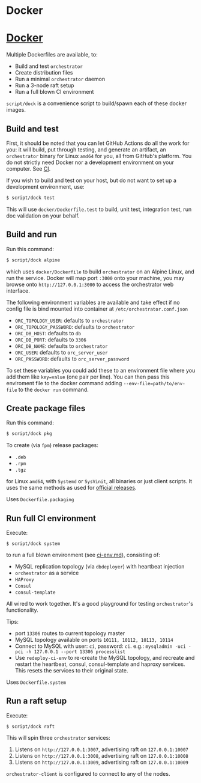 # Docker
# [Docker](https://github.com/openark/orchestrator/blob/master/docs/docker.md)
Multiple Dockerfiles are available, to:

* Build and test `orchestrator`
* Create distribution files
* Run a minimal `orchestrator` daemon
* Run a 3-node raft setup
* Run a full blown CI environment

`script/dock` is a convenience script to build/spawn each of these docker images.

## Build and test
First, it should be noted that you can let GitHub Actions do all the work for you: it will build, put through testing, and generate an artifact, an `orchestrator` binary for Linux `amd64` for you, all from GitHub's platform. You do not strictly need Docker nor a development environment on your computer. See [CI](ci.md).

If you wish to build and test on your host, but do not want to set up a development environment, use:

```bash
$ script/dock test
```
This will use `docker/Dockerfile.test` to build, unit test, integration test, run doc validation on your behalf.

## Build and run
Run this command:

```bash
$ script/dock alpine
```
which uses `docker/Dockerfile` to build `orchestrator` on an Alpine Linux, and run the service. Docker will map port `:3000` onto your machine, you may browse onto `http://127.0.0.1:3000` to access the orchestrator web interface.

The following environment variables are available and take effect if no config
file is bind mounted into container at `/etc/orchestrator.conf.json`

* `ORC_TOPOLOGY_USER`: defaults to `orchestrator`
* `ORC_TOPOLOGY_PASSWORD`: defaults to `orchestrator`
* `ORC_DB_HOST`: defaults to `db`
* `ORC_DB_PORT`: defaults to `3306`
* `ORC_DB_NAME`: defaults to `orchestrator`
* `ORC_USER`: defaults to `orc_server_user`
* `ORC_PASSWORD`: defaults to `orc_server_password`

To set these variables you could add these to an environment file where you add them like `key=value` (one pair per line). You can then pass this enviroment file to the docker command adding `--env-file=path/to/env-file` to the `docker run` command.

## Create package files
Run this command:

```bash
$ script/dock pkg
```
To create (via `fpm`) release packages:

* `.deb`
* `.rpm`
* `.tgz`

for Linux `amd64`, with `Systemd` or `SysVinit`, all binaries or just client scripts. It uses the same methods as used for [official releases](https://github.com/openark/orchestrator/releases).

Uses `Dockerfile.packaging`

## Run full CI environment
Execute:

```Plain Text
$ script/dock system
```
to run a full blown environment (see [ci-env.md](ci-env.md)), consisting of:

* MySQL replication topology (via `dbdeployer`) with heartbeat injection
* `orchestrator` as a service
* `HAProxy`
* `Consul`
* `consul-template`

All wired to work together. It's a good playground for testing `orchestrator`'s functionality.

Tips:

* port `13306` routes to current topology master
* MySQL topology available on ports `10111, 10112, 10113, 10114`
* Connect to MySQL with user: `ci`, password: `ci`. e.g.:
`mysqladmin -uci -pci -h 127.0.0.1 --port 13306 processlist`
* Use `redeploy-ci-env` to re-create the MySQL topology, and recreate and restart the heartbeat, consul, consul-template and haproxy services. This resets the services to their original state.

Uses `Dockerfile.system`

## Run a raft setup
Execute:

```Plain Text
$ script/dock raft
```
This will spin three `orchestrator` services:

1. Listens on `http://127.0.0.1:3007`, advertising raft on `127.0.0.1:10007`
2. Listens on `http://127.0.0.1:3008`, advertising raft on `127.0.0.1:10008`
3. Listens on `http://127.0.0.1:3009`, advertising raft on `127.0.0.1:10009`

`orchestrator-client` is configured to connect to any of the nodes.